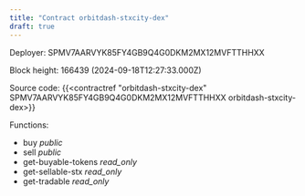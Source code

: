 ```yaml
---
title: "Contract orbitdash-stxcity-dex"
draft: true
---
```

Deployer: SPMV7AARVYK85FY4GB9Q4G0DKM2MX12MVFTTHHXX


 



Block height: 166439 (2024-09-18T12:27:33.000Z)

Source code: {{<contractref "orbitdash-stxcity-dex" SPMV7AARVYK85FY4GB9Q4G0DKM2MX12MVFTTHHXX orbitdash-stxcity-dex>}}

Functions:

* buy _public_
* sell _public_
* get-buyable-tokens _read_only_
* get-sellable-stx _read_only_
* get-tradable _read_only_

